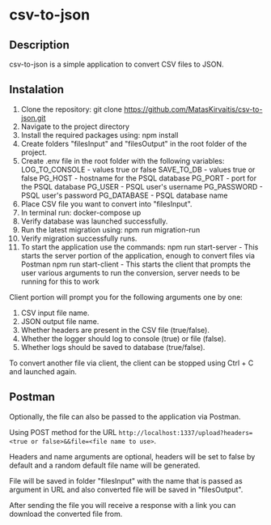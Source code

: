 # csv-to-json

## Description
csv-to-json is a simple application to convert CSV files to JSON.

## Instalation

1. Clone the repository: git clone https://github.com/MatasKirvaitis/csv-to-json.git
2. Navigate to the project directory
3. Install the required packages using: npm install
4. Create folders "filesInput" and "filesOutput" in the root folder of the project.
5. Create .env file in the root folder with the following variables:
     LOG_TO_CONSOLE - values true or false
     SAVE_TO_DB - values true or false
     PG_HOST - hostname for the PSQL database
     PG_PORT - port for the PSQL database
     PG_USER - PSQL user's username
     PG_PASSWORD - PSQL user's password
     PG_DATABASE - PSQL database name
7. Place CSV file you want to convert into "filesInput".
8. In terminal run: docker-compose up
9. Verify database was launched successfully.
10. Run the latest migration using: npm run migration-run
11. Verify migration successfully runs.
12. To start the application use the commands:
         npm run start-server - This starts the server portion of the application, enough to convert files via Postman
         npm run start-client - This starts the client that prompts the user various arguments to run the conversion, server needs to be running for this to work

Client portion will prompt you for the following arguments one by one:
  1. CSV input file name.
  2. JSON output file name.
  3. Whether headers are present in the CSV file (true/false).
  4. Whether the logger should log to console (true) or file (false).
  5. Whether logs should be saved to database (true/false).

To convert another file via client, the client can be stopped using Ctrl + C and launched again.

## Postman
Optionally, the file can also be passed to the application via Postman.

Using POST method for the URL `http://localhost:1337/upload?headers=<true or false>&&file=<file name to use>`.

Headers and name arguments are optional, headers will be set to false by default and a random default file name will be generated.

File will be saved in folder "filesInput" with the name that is passed as argument in URL and also converted file will be saved in "filesOutput".

After sending the file you will receive a response with a link you can download the converted file from.
